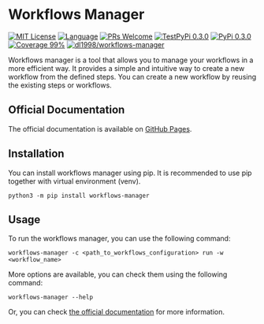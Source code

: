 # Workflows Manager

<!-- [START BADGES] -->
<!-- Please keep comment here to allow auto update -->
[![MIT License](https://img.shields.io/badge/License-MIT-yellow.svg?style=for-the-badge)](https://github.com/dl1998/workflows-manager/blob/main/LICENSE.md)
[![Language](https://img.shields.io/badge/Language-Python-blue?style=for-the-badge&logo=python)](https://www.python.org/)
[![PRs Welcome](https://img.shields.io/badge/PRs-Welcome-brightgreen.svg?style=for-the-badge)](https://github.com/dl1998/workflows-manager/pulls)
[![TestPyPi 0.3.0](https://img.shields.io/badge/TestPyPi-0.3.0-brightgreen.svg?style=for-the-badge)](https://test.pypi.org/project/workflows-manager/)
[![PyPi 0.3.0](https://img.shields.io/badge/PyPi-0.3.0-brightgreen.svg?style=for-the-badge)](https://pypi.org/project/workflows-manager/)
[![Coverage 99%](https://img.shields.io/badge/Coverage-99%25-green.svg?style=for-the-badge)](https://codecov.io/gh/dl1998/workflows-manager)
[![dl1998/workflows-manager](https://img.shields.io/badge/Docker-dl1998%2Fworkflows--manager-blue?style=for-the-badge&logo=docker&color=%232496ED)](https://hub.docker.com/repository/docker/dl1998/workflows-manager)
<!-- [END BADGES] -->

Workflows manager is a tool that allows you to manage your workflows in a more efficient way. It provides a simple and
intuitive way to create a new workflow from the defined steps. You can create a new workflow by reusing the existing
steps or workflows.

## Official Documentation

The official documentation is available on [GitHub Pages](https://dl1998.github.io/workflows-manager/).

## Installation

You can install workflows manager using pip. It is recommended to use pip together with virtual environment (venv).

```shell
python3 -m pip install workflows-manager
```

## Usage

To run the workflows manager, you can use the following command:

```shell
workflows-manager -c <path_to_workflows_configuration> run -w <workflow_name>
```

More options are available, you can check them using the following command:

```shell
workflows-manager --help
```

Or, you can check [the official documentation](https://dl1998.github.io/workflows-manager/latest/setup/cli/) for more
information.
